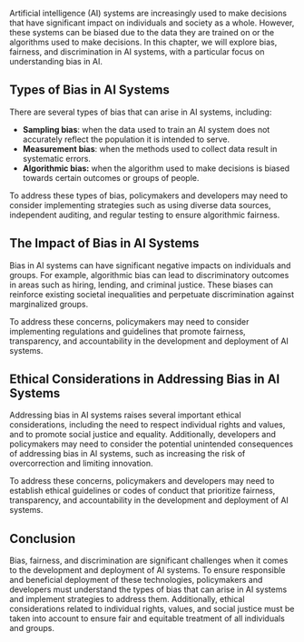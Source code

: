 

Artificial intelligence (AI) systems are increasingly used to make decisions that have significant impact on individuals and society as a whole. However, these systems can be biased due to the data they are trained on or the algorithms used to make decisions. In this chapter, we will explore bias, fairness, and discrimination in AI systems, with a particular focus on understanding bias in AI.

Types of Bias in AI Systems
---------------------------

There are several types of bias that can arise in AI systems, including:

* **Sampling bias**: when the data used to train an AI system does not accurately reflect the population it is intended to serve.
* **Measurement bias**: when the methods used to collect data result in systematic errors.
* **Algorithmic bias:** when the algorithm used to make decisions is biased towards certain outcomes or groups of people.

To address these types of bias, policymakers and developers may need to consider implementing strategies such as using diverse data sources, independent auditing, and regular testing to ensure algorithmic fairness.

The Impact of Bias in AI Systems
--------------------------------

Bias in AI systems can have significant negative impacts on individuals and groups. For example, algorithmic bias can lead to discriminatory outcomes in areas such as hiring, lending, and criminal justice. These biases can reinforce existing societal inequalities and perpetuate discrimination against marginalized groups.

To address these concerns, policymakers may need to consider implementing regulations and guidelines that promote fairness, transparency, and accountability in the development and deployment of AI systems.

Ethical Considerations in Addressing Bias in AI Systems
-------------------------------------------------------

Addressing bias in AI systems raises several important ethical considerations, including the need to respect individual rights and values, and to promote social justice and equality. Additionally, developers and policymakers may need to consider the potential unintended consequences of addressing bias in AI systems, such as increasing the risk of overcorrection and limiting innovation.

To address these concerns, policymakers and developers may need to establish ethical guidelines or codes of conduct that prioritize fairness, transparency, and accountability in the development and deployment of AI systems.

Conclusion
----------

Bias, fairness, and discrimination are significant challenges when it comes to the development and deployment of AI systems. To ensure responsible and beneficial deployment of these technologies, policymakers and developers must understand the types of bias that can arise in AI systems and implement strategies to address them. Additionally, ethical considerations related to individual rights, values, and social justice must be taken into account to ensure fair and equitable treatment of all individuals and groups.
